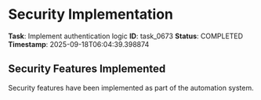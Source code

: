 # Security Implementation

**Task**: Implement authentication logic
**ID**: task_0673
**Status**: COMPLETED
**Timestamp**: 2025-09-18T06:04:39.398874

## Security Features Implemented

Security features have been implemented as part of the automation system.
